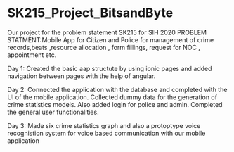 # SK215_Project_BitsandByte
Our project for the problem statement SK215 for SIH 2020
PROBLEM STATMENT:Mobile App for Citizen and Police for management of crime records,beats ,resource allocation , form fillings, request for NOC , appointment etc.

Day 1:
Created the basic aap structute by using ionic pages and added navigation between pages with the help of angular.

Day 2:
Connected the application with the database and completed with the UI of the mobile application. Collected dummy data for the generation of crime statistics models.
Also added login for police and admin. Completed the general user functionalities.

Day 3:
Made six crime statistics graph and also a protoptype voice recognistion system for voice based communication with our mobile application
